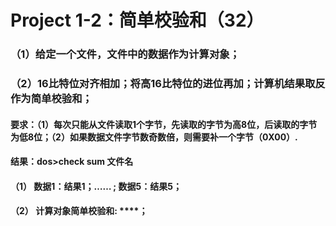 # Project   1-2：简单校验和（32）
### （1）给定一个文件，文件中的数据作为计算对象；
### （2）16比特位对齐相加；将高16比特位的进位再加；计算机结果取反作为简单校验和；
#### 要求：（1）每次只能从文件读取1个字节，先读取的字节为高8位，后读取的字节为低8位；（2）如果数据文件字节数奇数倍，则需要补一个字节（0X00）.
#### 结果：dos>check sum  文件名
#### （1）  数据1：结果1；…… ; 数据5：结果5；
#### （2）  计算对象简单校验和: ****；
